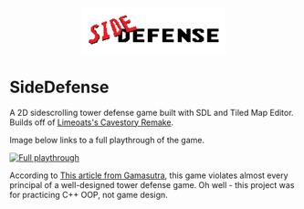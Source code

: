 <p align="center">
  <a>
    <img src="content/sprites/titleCard.png" width="50%" height="50%">
  </a>
</p>

# SideDefense

A 2D sidescrolling tower defense game built with SDL and Tiled Map Editor. Builds off of [Limeoats's Cavestory Remake](https://github.com/Limeoats/cavestory-development).

Image below links to a full playthrough of the game.

[![Full playthrough](http://img.youtube.com/vi/9saWfusLTLE/0.jpg)](http://www.youtube.com/watch?v=9saWfusLTLE)  

According to [This article from Gamasutra](https://www.gamasutra.com/blogs/LarsDoucet/20140923/226261/Optimizing_Tower_Defense_for_FOCUS_and_THINKING__Defenders_Quest.php), this game violates almost every principal of a well-designed tower defense game. Oh well - this project was for practicing C++ OOP, not game design. 
